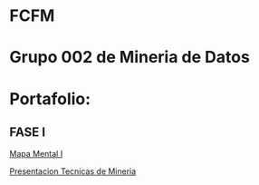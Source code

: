 # FCFM 
# Grupo 002 de Mineria de Datos
# Portafolio:

## FASE I

[Mapa Mental I](https://github.com/DaniMonsh/Mineria_Datos/blob/master/MapaMental_1_1563836.pdf)

[Presentacion Tecnicas de Mineria](https://github.com/kevingonzalez1805425/Mineria-de-Datos-02/blob/master/Presentacion_Clasificacion__02.pdf)

